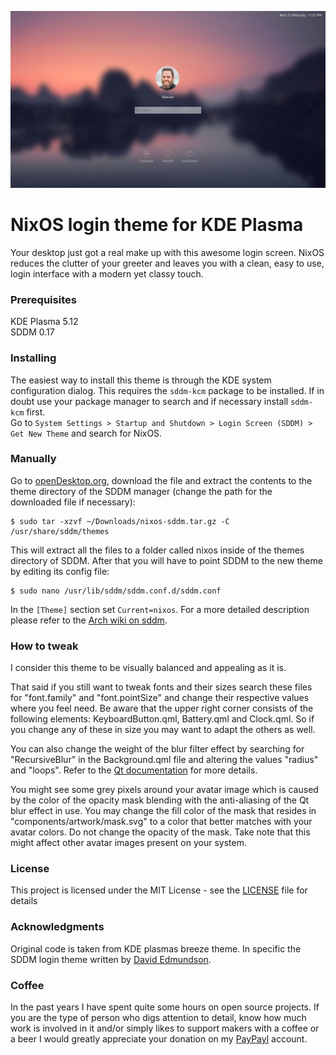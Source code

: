 ![Screenshot of the theme](preview.png "Preview")

# NixOS login theme for KDE Plasma

Your desktop just got a real make up with this awesome login screen. NixOS reduces the clutter of your greeter and leaves you with a clean, easy to use, login interface with a modern yet classy touch.

### Prerequisites
KDE Plasma 5.12  
SDDM 0.17

### Installing
The easiest way to install this theme is through the KDE system configuration dialog. This requires the `sddm-kcm` package to be installed. If in doubt use your package manager to search and if necessary install `sddm-kcm` first.  
Go to `System Settings > Startup and Shutdown > Login Screen (SDDM) > Get New Theme` and search for NixOS.

### Manually
Go to [openDesktop.org](https://www.opendesktop.org/p/1214121), download the file and extract the contents to the theme directory of the SDDM manager (change the path for the downloaded file if necessary):
```
$ sudo tar -xzvf ~/Downloads/nixos-sddm.tar.gz -C /usr/share/sddm/themes
```
This will extract all the files to a folder called nixos inside of the themes directory of SDDM. After that you will have to point SDDM to the new theme by editing its config file:
```
$ sudo nano /usr/lib/sddm/sddm.conf.d/sddm.conf
```
In the `[Theme]` section set `Current=nixos`. For a more detailed description please refer to the [Arch wiki on sddm](https://wiki.archlinux.org/index.php/SDDM).

### How to tweak
I consider this theme to be visually balanced and appealing as it is.

That said if you still want to tweak fonts and their sizes search these files for "font.family" and "font.pointSize" and change their respective values where you feel need. Be aware that the upper right corner consists of the following elements: KeyboardButton.qml, Battery.qml and Clock.qml. So if you change any of these in size you may want to adapt the others as well.

You can also change the weight of the blur filter effect by searching for "RecursiveBlur" in the Background.qml file and altering the values "radius" and "loops". Refer to the [Qt documentation](http://doc.qt.io/qt-5/qml-qtgraphicaleffects-recursiveblur.html) for more details.

You might see some grey pixels around your avatar image which is caused by the color of the opacity mask blending with the anti-aliasing of the Qt blur effect in use. You may change the fill color of the mask that resides in "components/artwork/mask.svg" to a color that better matches with your avatar colors. Do not change the opacity of the mask. Take note that this might affect other avatar images present on your system.

### License

This project is licensed under the MIT License - see the [LICENSE](LICENSE) file for details

### Acknowledgments

Original code is taken from KDE plasmas breeze theme. In specific the SDDM login theme written by [David Edmundson](davidedmundson@kde.org).

### Coffee
In the past years I have spent quite some hours on open source projects. If you are the type of person who digs attention to detail, know how much work is involved in it and/or simply likes to support makers with a coffee or a beer I would greatly appreciate your donation on my [PayPayl](https://www.paypal.me/marianarlt) account.
